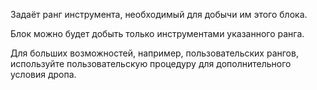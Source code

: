 Задаёт ранг инструмента, необходимый для добычи им этого блока.

Блок можно будет добыть только инструментами указанного ранга.

Для больших возможностей, например, пользовательских рангов, используйте пользовательскую процедуру для дополнительного условия дропа.